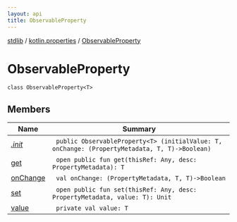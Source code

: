 ```yaml
---
layout: api
title: ObservableProperty
---
```

[stdlib](../../index.html) / [kotlin.properties](../index.html) / [ObservableProperty](index.html)

# ObservableProperty

```
class ObservableProperty<T> 
```
## Members
| Name | Summary |
|------|---------|
|[*.init*](_init_.html)|&nbsp;&nbsp;`public ObservableProperty<T> (initialValue: T, onChange: (PropertyMetadata, T, T)->Boolean)`<br>|
|[get](get.html)|&nbsp;&nbsp;`open public fun get(thisRef: Any, desc: PropertyMetadata): T`<br>|
|[onChange](onChange.html)|&nbsp;&nbsp;`val onChange: (PropertyMetadata, T, T)->Boolean`<br>|
|[set](set.html)|&nbsp;&nbsp;`open public fun set(thisRef: Any, desc: PropertyMetadata, value: T): Unit`<br>|
|[value](value.html)|&nbsp;&nbsp;`private val value: T`<br>|
